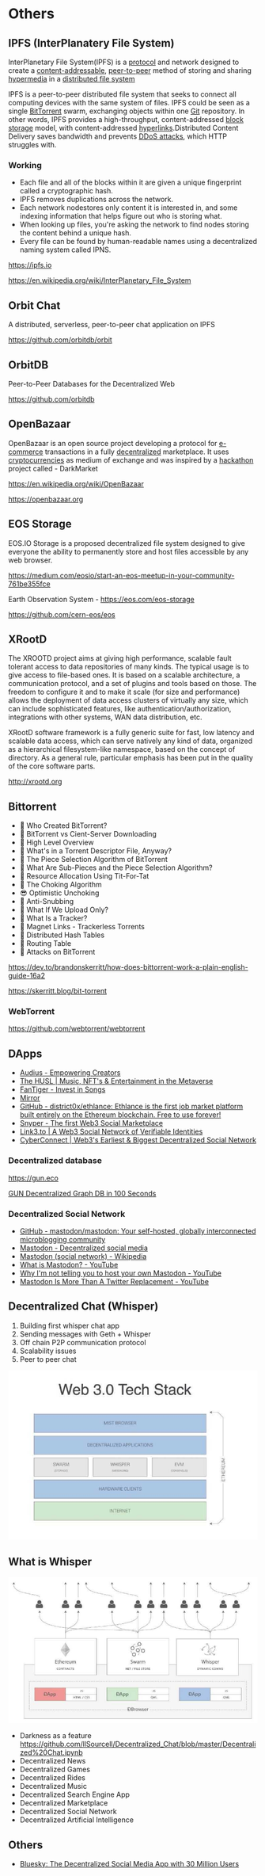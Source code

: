 # Others

## IPFS (InterPlanatery File System)

InterPlanetary File System(IPFS) is a [protocol](https://en.wikipedia.org/wiki/Communications_protocol) and network designed to create a [content-addressable](https://en.wikipedia.org/wiki/Content-addressable_storage), [peer-to-peer](https://en.wikipedia.org/wiki/Peer-to-peer) method of storing and sharing [hypermedia](https://en.wikipedia.org/wiki/Hypermedia) in a [distributed file system](https://en.wikipedia.org/wiki/Distributed_file_system)

IPFS is a peer-to-peer distributed file system that seeks to connect all computing devices with the same system of files. IPFS could be seen as a single [BitTorrent](https://en.wikipedia.org/wiki/BitTorrent) swarm, exchanging objects within one [Git](https://en.wikipedia.org/wiki/Git_(software)) repository. In other words, IPFS provides a high-throughput, content-addressed [block storage](https://en.wikipedia.org/wiki/Block_storage) model, with content-addressed [hyperlinks](https://en.wikipedia.org/wiki/Hyperlink).Distributed Content Delivery saves bandwidth and prevents [DDoS attacks](https://en.wikipedia.org/wiki/Denial-of-service_attack), which HTTP struggles with.

### Working

- Each file and all of the blocks within it are given a unique fingerprint called a cryptographic hash.
- IPFS removes duplications across the network.
- Each network nodestores only content it is interested in, and some indexing information that helps figure out who is storing what.
- When looking up files, you're asking the network to find nodes storing the content behind a unique hash.
- Every file can be found by human-readable names using a decentralized naming system called IPNS.

https://ipfs.io

https://en.wikipedia.org/wiki/InterPlanetary_File_System

## Orbit Chat

A distributed, serverless, peer-to-peer chat application on IPFS

https://github.com/orbitdb/orbit

## OrbitDB

Peer-to-Peer Databases for the Decentralized Web

https://github.com/orbitdb

## OpenBazaar

OpenBazaar is an open source project developing a protocol for [e-commerce](https://en.wikipedia.org/wiki/E-commerce) transactions in a fully [decentralized](https://en.wikipedia.org/wiki/Decentralization) marketplace. It uses [cryptocurrencies](https://en.wikipedia.org/wiki/Cryptocurrency) as medium of exchange and was inspired by a [hackathon](https://en.wikipedia.org/wiki/Hackathon) project called - DarkMarket

https://en.wikipedia.org/wiki/OpenBazaar

https://openbazaar.org

## EOS Storage

EOS.IO Storage is a proposed decentralized file system designed to give everyone the ability to permanently store and host files accessible by any web browser.

https://medium.com/eosio/start-an-eos-meetup-in-your-community-761be355fce

Earth Observation System - https://eos.com/eos-storage

https://github.com/cern-eos/eos

## XRootD

The XROOTD project aims at giving high performance, scalable fault tolerant access to data repositories of many kinds. The typical usage is to give access to file-based ones. It is based on a scalable architecture, a communication protocol, and a set of plugins and tools based on those. The freedom to configure it and to make it scale (for size and performance) allows the deployment of data access clusters of virtually any size, which can include sophisticated features, like authentication/authorization, integrations with other systems, WAN data distribution, etc.

XRootD software framework is a fully generic suite for fast, low latency and scalable data access, which can serve natively any kind of data, organized as a hierarchical filesystem-like namespace, based on the concept of directory. As a general rule, particular emphasis has been put in the quality of the core software parts.

http://xrootd.org

## Bittorrent

- 💭 Who Created BitTorrent?
- 🥊 BitTorrent vs Cient-Server Downloading
- 📑 High Level Overview
- 📁 What's in a Torrent Descriptor File, Anyway?
- 🧀 The Piece Selection Algorithm of BitTorrent
- 🌆 What Are Sub-Pieces and the Piece Selection Algorithm?
- 🌱 Resource Allocation Using Tit-For-Tat
- 🎐 The Choking Algorithm
- 😎 Optimistic Unchoking
- 🤕 Anti-Snubbing
- 🤔 What If We Upload Only?
- 🐝 What Is a Tracker?
- 🧲 Magnet Links - Trackerless Torrents
- 🐍 Distributed Hash Tables
- 📌 Routing Table
- 🤺 Attacks on BitTorrent

https://dev.to/brandonskerritt/how-does-bittorrent-work-a-plain-english-guide-16a2

https://skerritt.blog/bit-torrent

### WebTorrent

https://github.com/webtorrent/webtorrent

## DApps

- [Audius - Empowering Creators](https://audius.co/)
- [The HUSL | Music, NFT's & Entertainment in the Metaverse](https://thehusl.io/)
- [FanTiger - Invest in Songs](https://www.fantiger.com/)
- [Mirror](https://mirror.xyz/)
- [GitHub - district0x/ethlance: Ethlance is the first job market platform built entirely on the Ethereum blockchain. Free to use forever!](https://github.com/district0x/ethlance)
- [Snyper - The first Web3 Social Marketplace](https://snyper.notion.site/Snyper-Angel-Memo-V1-3-73117de4d4cf44b7bcc6208b5e915cc0)
- [Link3.to | A Web3 Social Network of Verifiable Identities](https://link3.to/)
- [CyberConnect | Web3's Earliest & Biggest Decentralized Social Network](https://cyberconnect.me/)

### Decentralized database

https://gun.eco

[GUN Decentralized Graph DB in 100 Seconds](https://www.youtube.com/watch?v=oTQXzhm8w_8)

### Decentralized Social Network

- [GitHub - mastodon/mastodon: Your self-hosted, globally interconnected microblogging community](https://github.com/mastodon/mastodon)
- [Mastodon - Decentralized social media](https://joinmastodon.org/)
- [Mastodon (social network) - Wikipedia](https://en.wikipedia.org/wiki/Mastodon_(social_network))
- [What is Mastodon? - YouTube](https://www.youtube.com/watch?v=IPSbNdBmWKE&ab_channel=Mastodon)
- [Why I'm not telling you to host your own Mastodon - YouTube](https://www.youtube.com/watch?v=mqocW7DUFpg)
- [Mastodon Is More Than A Twitter Replacement - YouTube](https://www.youtube.com/watch?v=0H-P7LhFy2A)

## Decentralized Chat (Whisper)

1. Building first whisper chat app
2. Sending messages with Geth + Whisper
3. Off chain P2P communication protocol
4. Scalability issues
5. Peer to peer chat

![image](../media/decentral-Intro-image1.jpg)

## What is Whisper

![image](../media/decentral-Intro-image2.jpg)

- Darkness as a feature
    https://github.com/llSourcell/Decentralized_Chat/blob/master/Decentralized%20Chat.ipynb
- Decentralized News
- Decentralized Games
- Decentralized Rides
- Decentralized Music
- Decentralized Search Engine App
- Decentralized Marketplace
- Decentralized Social Network
- Decentralized Artificial Intelligence

## Others

- [Bluesky: The Decentralized Social Media App with 30 Million Users](https://blog.bytebytego.com/p/bluesky-the-decentralized-social)
